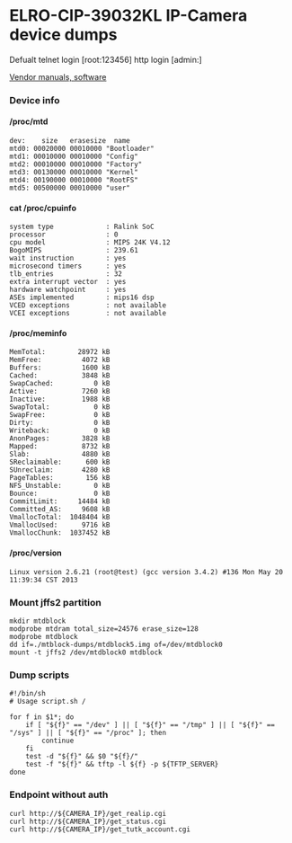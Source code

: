 # ELRO-CIP-39032KL IP-Camera device dumps

Defualt telnet login [root:123456] http login [admin:]

[Vendor manuals, software](https://drive.google.com/file/d/1MJy82aT7aFVucKvwRhahrEcRmY4LAfqH/view?usp=sharing)

### Device info

#### /proc/mtd 
```
dev:    size   erasesize  name
mtd0: 00020000 00010000 "Bootloader"
mtd1: 00010000 00010000 "Config"
mtd2: 00010000 00010000 "Factory"
mtd3: 00130000 00010000 "Kernel"
mtd4: 00190000 00010000 "RootFS"
mtd5: 00500000 00010000 "user"
```

#### cat /proc/cpuinfo
```
system type             : Ralink SoC
processor               : 0
cpu model               : MIPS 24K V4.12
BogoMIPS                : 239.61
wait instruction        : yes
microsecond timers      : yes
tlb_entries             : 32
extra interrupt vector  : yes
hardware watchpoint     : yes
ASEs implemented        : mips16 dsp
VCED exceptions         : not available
VCEI exceptions         : not available
```

#### /proc/meminfo 
```
MemTotal:        28972 kB
MemFree:          4072 kB
Buffers:          1600 kB
Cached:           3848 kB
SwapCached:          0 kB
Active:           7260 kB
Inactive:         1988 kB
SwapTotal:           0 kB
SwapFree:            0 kB
Dirty:               0 kB
Writeback:           0 kB
AnonPages:        3828 kB
Mapped:           8732 kB
Slab:             4880 kB
SReclaimable:      600 kB
SUnreclaim:       4280 kB
PageTables:        156 kB
NFS_Unstable:        0 kB
Bounce:              0 kB
CommitLimit:     14484 kB
Committed_AS:     9608 kB
VmallocTotal:  1048404 kB
VmallocUsed:      9716 kB
VmallocChunk:  1037452 kB
```

#### /proc/version
```
Linux version 2.6.21 (root@test) (gcc version 3.4.2) #136 Mon May 20 11:39:34 CST 2013
```

### Mount jffs2 partition

```
mkdir mtdblock
modprobe mtdram total_size=24576 erase_size=128
modprobe mtdblock
dd if=./mtblock-dumps/mtdblock5.img of=/dev/mtdblock0
mount -t jffs2 /dev/mtdblock0 mtdblock
```

### Dump scripts

```
#!/bin/sh
# Usage script.sh /

for f in $1*; do
	if [ "${f}" == "/dev" ] || [ "${f}" == "/tmp" ] || [ "${f}" == "/sys" ] || [ "${f}" == "/proc" ]; then
		continue
	fi
	test -d "${f}" && $0 "${f}/"
	test -f "${f}" && tftp -l ${f} -p ${TFTP_SERVER}
done
```

### Endpoint without auth

```
curl http://${CAMERA_IP}/get_realip.cgi
curl http://${CAMERA_IP}/get_status.cgi
curl http://${CAMERA_IP}/get_tutk_account.cgi
```
